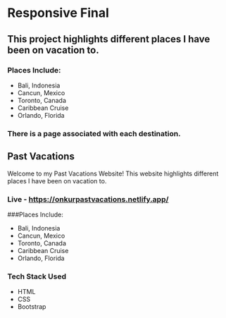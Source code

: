 # Responsive Final

## This project highlights different places I have been on vacation to.

### Places Include:
- Bali, Indonesia
- Cancun, Mexico
- Toronto, Canada
- Caribbean Cruise
- Orlando, Florida

### There is a page associated with each destination.
## Past Vacations

Welcome to my Past Vacations Website! This website highlights different places I have been on vacation to.

### Live - https://onkurpastvacations.netlify.app/

###Places Include:
- Bali, Indonesia
- Cancun, Mexico
- Toronto, Canada
- Caribbean Cruise
- Orlando, Florida

### Tech Stack Used

- HTML
- CSS
- Bootstrap
